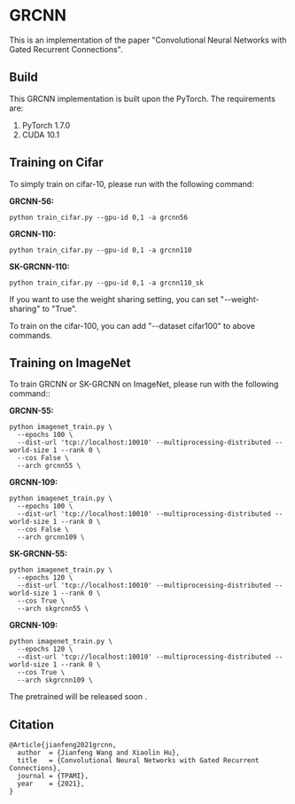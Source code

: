 # GRCNN
This is an implementation of the paper "Convolutional Neural Networks with Gated Recurrent Connections".

Build
-----

This GRCNN implementation is built upon the PyTorch. The requirements are:

1. PyTorch 1.7.0
2. CUDA 10.1

Training on Cifar
-----------------
To simply train on cifar-10, please run with the following command:
 
  **GRCNN-56:** <br />
  
    python train_cifar.py --gpu-id 0,1 -a grcnn56 
    
  **GRCNN-110:** <br />
  
    python train_cifar.py --gpu-id 0,1 -a grcnn110 
    
  **SK-GRCNN-110:** <br />
  
    python train_cifar.py --gpu-id 0,1 -a grcnn110_sk

If you want to use the weight sharing setting, you can set "--weight-sharing" to "True".

To train on the cifar-100, you can add "--dataset cifar100" to above commands.


Training on ImageNet
-----------------
To train GRCNN or SK-GRCNN on ImageNet, please run with the following command::

  **GRCNN-55:** <br />
  
```
python imagenet_train.py \
  --epochs 100 \
  --dist-url 'tcp://localhost:10010' --multiprocessing-distributed --world-size 1 --rank 0 \
  --cos False \
  --arch grcnn55 \
```

  **GRCNN-109:** <br />

```
python imagenet_train.py \
  --epochs 100 \
  --dist-url 'tcp://localhost:10010' --multiprocessing-distributed --world-size 1 --rank 0 \
  --cos False \
  --arch grcnn109 \
 ```
 
 **SK-GRCNN-55:** <br />

```
python imagenet_train.py \
  --epochs 120 \
  --dist-url 'tcp://localhost:10010' --multiprocessing-distributed --world-size 1 --rank 0 \
  --cos True \
  --arch skgrcnn55 \
```

  **GRCNN-109:** <br />

```
python imagenet_train.py \
  --epochs 120 \
  --dist-url 'tcp://localhost:10010' --multiprocessing-distributed --world-size 1 --rank 0 \
  --cos True \
  --arch skgrcnn109 \
```  

The pretrained will be released soon .

Citation
-----------------

```
@Article{jianfeng2021grcnn,
  author  = {Jianfeng Wang and Xiaolin Hu},
  title   = {Convolutional Neural Networks with Gated Recurrent Connections},
  journal = {TPAMI},
  year    = {2021},
}
```
